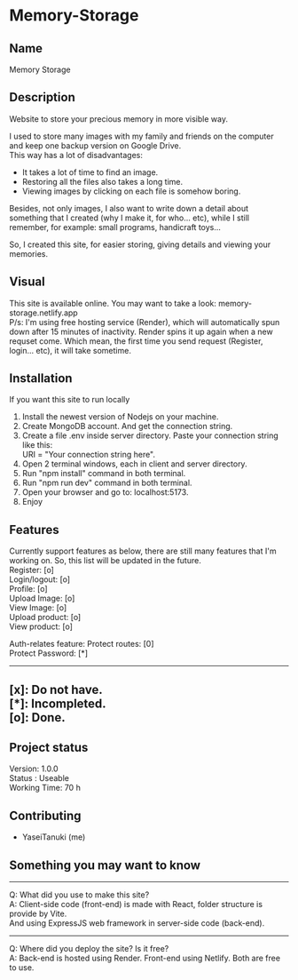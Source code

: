 # Memory-Storage

## Name
Memory Storage<br/>

## Description
Website to store your precious memory in more visible way.<br/>

I used to store many images with my family and friends on the computer and keep one backup version on Google Drive.<br/>
This way has a lot of disadvantages:<br/>
+ It takes a lot of time to find an image.<br/>
+ Restoring all the files also takes a long time.<br/>
+ Viewing images by clicking on each file is somehow boring.<br/>

Besides, not only images, I also want to write down a detail about something that I created (why I make it, for who... etc), while I still remember, for example: small programs, handicraft toys...<br/>

So, I created this site, for easier storing, giving details and viewing your memories.<br/>

## Visual
This site is available online. You may want to take a look: memory-storage.netlify.app<br/>
P/s: I'm using free hosting service (Render), which will automatically spun down after 15 minutes of inactivity. Render spins it up again when a new requset come. Which mean, the first time you send request (Register, login... etc), it will take sometime.<br/>

## Installation
If you want this site to run locally<br/>
1. Install the newest version of Nodejs on your machine.<br/>
2. Create MongoDB account. And get the connection string.<br/>
3. Create a file .env inside server directory. Paste your connection string like this:<br/>
    URI = "Your connection string here".<br/>
4. Open 2 terminal windows, each in client and server directory.<br/>
5. Run "npm install" command in both terminal.<br/>
6. Run "npm run dev" command in both terminal.<br/>
7. Open your browser and go to: localhost:5173.<br/>
8. Enjoy

## Features
Currently support features as below, there are still many features that I'm working on. So, this list will be updated in the future.<br/>
    Register: [o]<br/>
    Login/logout: [o]<br/>
    Profile: [o]<br/>
    Upload Image: [o]<br/>
    View Image: [o]<br/>
    Upload product: [o]<br/>
    View product: [o]<br/>

Auth-relates feature:
    Protect routes: [0]<br/>
    Protect Password: [*]<br/>

--------------------------
[x]: Do not have.<br/>
[*]: Incompleted.<br/>
[o]: Done.<br/>
--------------------------

## Project status

Version: 1.0.0<br/>
Status : Useable<br/>
Working Time: 70 h<br/>

## Contributing
+ YaseiTanuki (me)<br/>



## Something you may want to know
----------
Q: What did you use to make this site?<br/>
A: Client-side code (front-end) is made with React, folder structure is provide by Vite.<br/>
   And using ExpressJS web framework in server-side code (back-end).<br/>

----------
Q: Where did you deploy the site? Is it free?<br/>
A: Back-end is hosted using Render. Front-end using Netlify. Both are free to use.<br/>